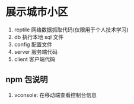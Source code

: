 # 展示城市小区

1. reptile 网络数据抓取代码(仅限用于个人技术学习)
2. db 执行本地 sql 文件
3. config 配置文件
4. server 服务端代码
5. client 客户端代码

## npm 包说明

1. vconsole: 在移动端查看控制台信息
